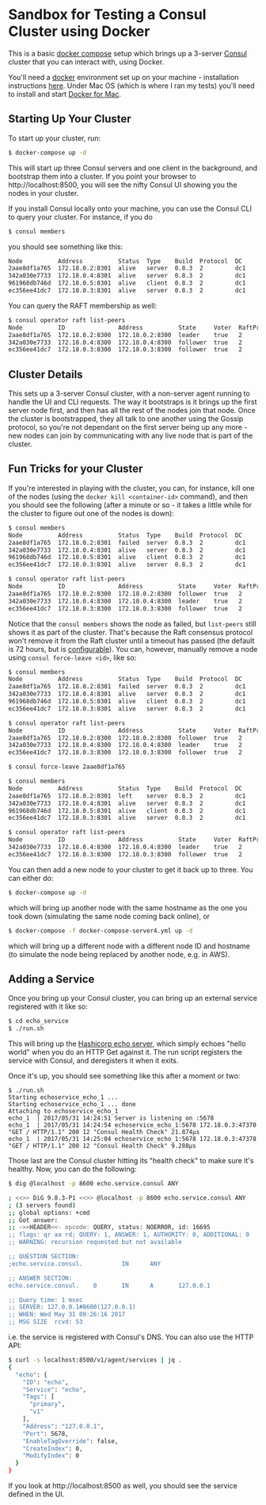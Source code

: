 # Sandbox for Testing a Consul Cluster using Docker

This is a basic [docker compose](https://docs.docker.com/compose/) setup which brings up a 3-server [Consul](https://www.consul.io) cluster that you can interact with, using Docker.

You'll need a [docker](https://docker.com) environment set up on your machine - installation instructions [here](https://docs.docker.com/engine/installation/).
Under Mac OS (which is where I ran my tests) you'll need to install and start [Docker for Mac](https://docs.docker.com/docker-for-mac/).

## Starting Up Your Cluster

To start up your cluster, run:

```bash
$ docker-compose up -d
```

This will start up three Consul servers and one client in the background, and bootstrap them into a cluster. If you point your browser to
http://localhost:8500, you will see the nifty Consul UI showing you the nodes in your cluster.

If you install Consul locally onto your machine, you can use the Consul CLI to query your cluster. For instance, if you do

```bash
$ consul members
```

you should see something like this:

```bash
Node          Address          Status  Type    Build  Protocol  DC
2aae8df1a765  172.18.0.2:8301  alive   server  0.8.3  2         dc1
342a030e7733  172.18.0.4:8301  alive   server  0.8.3  2         dc1
961968db746d  172.18.0.5:8301  alive   client  0.8.3  2         dc1
ec356ee41dc7  172.18.0.3:8301  alive   server  0.8.3  2         dc1
```

You can query the RAFT membership as well:

```bash
$ consul operator raft list-peers
Node          ID               Address          State     Voter  RaftProtocol
2aae8df1a765  172.18.0.2:8300  172.18.0.2:8300  leader    true   2
342a030e7733  172.18.0.4:8300  172.18.0.4:8300  follower  true   2
ec356ee41dc7  172.18.0.3:8300  172.18.0.3:8300  follower  true   2
```

## Cluster Details

This sets up a 3-server Consul cluster, with a non-server agent running to handle the UI and CLI requests. The way it bootstraps is
it brings up the first server node first, and then has all the rest of the nodes join that node. Once the cluster is bootstrapped, they
all talk to one another using the Gossip protocol, so you're not dependant on the first server being up any more - new nodes can join
by communicating with any live node that is part of the cluster.

## Fun Tricks for your Cluster

If you're interested in playing with the cluster, you can, for instance, kill one of the nodes (using the `docker kill <container-id>` command), and then
you should see the following (after a minute or so - it takes a little while for the cluster to figure out one of the nodes is down):

```bash
$ consul members
Node          Address          Status  Type    Build  Protocol  DC
2aae8df1a765  172.18.0.2:8301  failed  server  0.8.3  2         dc1
342a030e7733  172.18.0.4:8301  alive   server  0.8.3  2         dc1
961968db746d  172.18.0.5:8301  alive   client  0.8.3  2         dc1
ec356ee41dc7  172.18.0.3:8301  alive   server  0.8.3  2         dc1

$ consul operator raft list-peers
Node          ID               Address          State     Voter  RaftProtocol
2aae8df1a765  172.18.0.2:8300  172.18.0.2:8300  follower  true   2
342a030e7733  172.18.0.4:8300  172.18.0.4:8300  leader    true   2
ec356ee41dc7  172.18.0.3:8300  172.18.0.3:8300  follower  true   2
```

Notice that the `consul members` shows the node as failed, but `list-peers` still shows it as part of the cluster. That's because the Raft consensus protocol won't remove it from
the Raft cluster until a timeout has passed (the default is 72 hours, but is [configurable](https://www.consul.io/docs/agent/options.html#reconnect_timeout)). You can, however, manually
remove a node using `consul force-leave <id>`, like so:

```bash
$ consul members
Node          Address          Status  Type    Build  Protocol  DC
2aae8df1a765  172.18.0.2:8301  failed  server  0.8.3  2         dc1
342a030e7733  172.18.0.4:8301  alive   server  0.8.3  2         dc1
961968db746d  172.18.0.5:8301  alive   client  0.8.3  2         dc1
ec356ee41dc7  172.18.0.3:8301  alive   server  0.8.3  2         dc1

$ consul operator raft list-peers
Node          ID               Address          State     Voter  RaftProtocol
2aae8df1a765  172.18.0.2:8300  172.18.0.2:8300  follower  true   2
342a030e7733  172.18.0.4:8300  172.18.0.4:8300  leader    true   2
ec356ee41dc7  172.18.0.3:8300  172.18.0.3:8300  follower  true   2

$ consul force-leave 2aae8df1a765

$ consul members
Node          Address          Status  Type    Build  Protocol  DC
2aae8df1a765  172.18.0.2:8301  left    server  0.8.3  2         dc1
342a030e7733  172.18.0.4:8301  alive   server  0.8.3  2         dc1
961968db746d  172.18.0.5:8301  alive   client  0.8.3  2         dc1
ec356ee41dc7  172.18.0.3:8301  alive   server  0.8.3  2         dc1

$ consul operator raft list-peers
Node          ID               Address          State     Voter  RaftProtocol
342a030e7733  172.18.0.4:8300  172.18.0.4:8300  leader    true   2
ec356ee41dc7  172.18.0.3:8300  172.18.0.3:8300  follower  true   2
```

You can then add a new node to your cluster to get it back up to three. You can either do:

```bash
$ docker-compose up -d
```

which will bring up another node with the same hostname as the one you took down (simulating the same node coming back online), or

```bash
$ docker-compose -f docker-compose-server4.yml up -d
```

which will bring up a different node with a different node ID and hostname (to simulate the node being replaced by another node, e.g. in AWS).

## Adding a Service

Once you bring up your Consul cluster, you can bring up an external service registered with it like so:

```bash
$ cd echo_service
$ ./run.sh
```

This will bring up the [Hashicorp echo server](https://hub.docker.com/r/hashicorp/http-echo/), which simply echoes "hello world" when you do an HTTP Get against it.
The run script registers the service with Consul, and deregisters it when it exits.

Once it's up, you should see something like this after a moment or two:

```
$ ./run.sh
Starting echoservice_echo_1 ...
Starting echoservice_echo_1 ... done
Attaching to echoservice_echo_1
echo_1  | 2017/05/31 14:24:51 Server is listening on :5678
echo_1  | 2017/05/31 14:24:54 echoservice_echo_1:5678 172.18.0.3:47370 "GET / HTTP/1.1" 200 12 "Consul Health Check" 21.874µs
echo_1  | 2017/05/31 14:25:04 echoservice_echo_1:5678 172.18.0.3:47378 "GET / HTTP/1.1" 200 12 "Consul Health Check" 9.288µs
```

Those last are the Consul cluster hitting its "health check" to make sure it's healthy. Now, you can do the following:

```bash
$ dig @localhost -p 8600 echo.service.consul ANY

; <<>> DiG 9.8.3-P1 <<>> @localhost -p 8600 echo.service.consul ANY
; (3 servers found)
;; global options: +cmd
;; Got answer:
;; ->>HEADER<<- opcode: QUERY, status: NOERROR, id: 16695
;; flags: qr aa rd; QUERY: 1, ANSWER: 1, AUTHORITY: 0, ADDITIONAL: 0
;; WARNING: recursion requested but not available

;; QUESTION SECTION:
;echo.service.consul.           IN      ANY

;; ANSWER SECTION:
echo.service.consul.    0       IN      A       127.0.0.1

;; Query time: 1 msec
;; SERVER: 127.0.0.1#8600(127.0.0.1)
;; WHEN: Wed May 31 09:26:16 2017
;; MSG SIZE  rcvd: 53
```

i.e. the service is registered with Consul's DNS. You can also use the HTTP API:

```bash
$ curl -s localhost:8500/v1/agent/services | jq .
{
  "echo": {
    "ID": "echo",
    "Service": "echo",
    "Tags": [
      "primary",
      "v1"
    ],
    "Address": "127.0.0.1",
    "Port": 5678,
    "EnableTagOverride": false,
    "CreateIndex": 0,
    "ModifyIndex": 0
  }
}
```

If you look at http://localhost:8500 as well, you should see the service defined in the UI.
